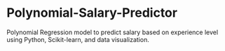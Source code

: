 # Polynomial-Salary-Predictor
Polynomial Regression model to predict salary based on experience level using Python, Scikit-learn, and data visualization.
